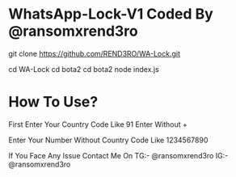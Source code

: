 # WhatsApp-Lock-V1 Coded By @ransomxrend3ro

 
git clone https://github.com/REND3RO/WA-Lock.git

cd WA-Lock
cd bota2
cd bota2
node index.js

# How To Use?
First Enter Your Country Code Like 91 Enter Without +

Enter Your Number Without Country Code Like 1234567890


If You Face Any Issue
Contact Me On TG:- @ransomxrend3ro
              IG:- @ransomxrend3ro
